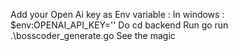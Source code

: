 Add your Open Ai key as Env variable :
In windows : $env:OPENAI_API_KEY='<key here>'
Do cd backend
Run go run .\bosscoder_generate.go
See the magic
